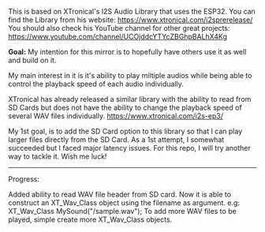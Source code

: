 

This is based on XTronical's I2S Audio Library that uses the ESP32.
You can find the Library from his website: https://www.xtronical.com/i2sprerelease/
You should also check his YouTube channel for other great projects: https://www.youtube.com/channel/UCOjddcYTYcZBGhpBALhX4Kg

<b>Goal:</b>
My intention for this mirror is to hopefully have others use it as well and build on it.

My main interest in it is it's ability to play miltiple audios while being able to control the playback speed of each audio individually.

XTronical has already released a similar library with the ability to read from SD Cards but does not have the ability to change the playback speed of several WAV files individually.
https://www.xtronical.com/i2s-ep3/

My 1st goal, is to add the SD Card option to this library so that I can play larger files directly from the SD Card. As a 1st attempt, I somewhat succeeded but I faced major latency issues. For this repo, I will try another way to tackle it. Wish me luck!

-----------------------------------------

Progress:

Added ability to read WAV file header from SD card.
Now it is able to construct an XT_Wav_Class object using the filename as argument. e.g: XT_Wav_Class MySound("/sample.wav");
To add more WAV files to be played, simple create more XT_Wav_Class objects.




